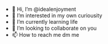 - 👋 Hi, I’m @idealenjoyment
- 👀 I’m interested in my own curiousity
- 🌱 I’m currently learning life
- 💞️ I’m looking to collaborate on you
- 📫 How to reach me dm me

<!---
idealenjoyment/idealenjoyment is a ✨ special ✨ repository because its `README.md` (this file) appears on your GitHub profile.
You can click the Preview link to take a look at your changes.
--->
